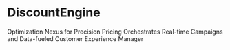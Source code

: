 # DiscountEngine
Optimization Nexus for Precision Pricing Orchestrates Real-time Campaigns and Data-fueled Customer Experience Manager
